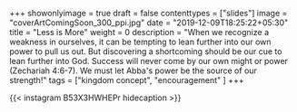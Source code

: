 +++
showonlyimage = true
draft = false
contenttypes = ["slides"]
image = "coverArtComingSoon_300_ppi.jpg"
date = "2019-12-09T18:25:22+05:30"
title = "Less is More"
weight = 0
description = "When we recognize a weakness in ourselves, it can be tempting to lean further into our own power to pull us out. But discovering a shortcoming should be our cue to lean further into God. Success will never come by our own might or power (Zechariah 4:6-7). We must let Abba's power be the source of our strength!"
tags = ["kingdom concept", "encouragement" ]
+++


{{< instagram B53X3HWHEPr hidecaption >}}
